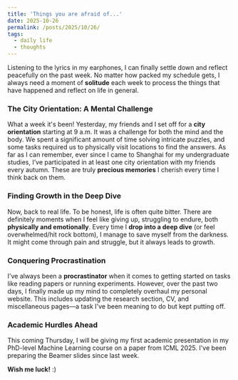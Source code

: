 ```yaml
---
title: 'Things you are afraid of...'
date: 2025-10-26
permalink: /posts/2025/10/26/
tags:
  - daily life
  - thoughts
---
```


Listening to the lyrics in my earphones, I can finally settle down and reflect peacefully on the past week.
No matter how packed my schedule gets, I always need a moment of **solitude** each week to process the things that have happened and reflect on life in general.

### The City Orientation: A Mental Challenge

What a week it's been! Yesterday, my friends and I set off for a **city orientation** starting at 9 a.m. It was a challenge for both the mind and the body. We spent a significant amount of time solving intricate puzzles, and some tasks required us to physically visit locations to find the answers. As far as I can remember, ever since I came to Shanghai for my undergraduate studies, I’ve participated in at least one city orientation with my friends every autumn. These are truly **precious memories** I cherish every time I think back on them.

### Finding Growth in the Deep Dive

Now, back to real life.
To be honest, life is often quite bitter. There are definitely moments when I feel like giving up, struggling to endure, both **physically and emotionally**. Every time I **drop into a deep dive** (or feel overwhelmed/hit rock bottom), I manage to save myself from the darkness. It might come through pain and struggle, but it always leads to growth.

### Conquering Procrastination

I've always been a **procrastinator** when it comes to getting started on tasks like reading papers or running experiments. However, over the past two days, I finally made up my mind to completely overhaul my personal website. This includes updating the research section, CV, and miscellaneous pages—a task I've been meaning to do but kept putting off.

### Academic Hurdles Ahead

This coming Thursday, I will be giving my first academic presentation in my PhD-level Machine Learning course on a paper from ICML 2025. I've been preparing the Beamer slides since last week.

**Wish me luck!** :)
